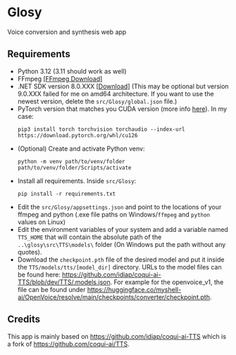 # Glosy
Voice conversion and synthesis web app

## Requirements
- Python 3.12 (3.11 should work as well)
- FFmpeg [[FFmpeg Download]](https://ffmpeg.org/download.html)
- .NET SDK version 8.0.XXX [[Download]](https://dotnet.microsoft.com/en-us/download/dotnet/8.0) (This may be optional but version 9.0.XXX failed for me on amd64 architecture. If you want to use the newest version, delete the `src/Glosy/global.json` file.)
- PyTorch version that matches you CUDA version (more info [here](https://pytorch.org/get-started/locally/)). In my case:
    ```
    pip3 install torch torchvision torchaudio --index-url https://download.pytorch.org/whl/cu126
    ```
- (Optional) Create and activate Python venv:
  ```
  python -m venv path/to/venv/folder
  path/to/venv/folder/Scripts/activate
  ```
- Install all requirements. Inside `src/Glosy`:
  ```
  pip install -r requirements.txt
  ```
- Edit the `src/Glosy/appsettings.json` and point to the locations of your ffmpeg and python (.exe file paths on Windows/`ffmpeg` and `python` values on Linux)
- Edit the environment variables of your system and add a variable named `TTS_HOME` that will contain the absolute path of the `..\glosy\src\TTS\models\` folder (On Windows put the path without any quotes).
- Download the `checkpoint.pth` file of the desired model and put it inside the `TTS/models/tts/[model_dir]` directory. URLs to the model files can be found here: https://github.com/idiap/coqui-ai-TTS/blob/dev/TTS/.models.json. For example for the openvoice_v1, the file can be found under https://huggingface.co/myshell-ai/OpenVoice/resolve/main/checkpoints/converter/checkpoint.pth.

## Credits
This app is mainly based on https://github.com/idiap/coqui-ai-TTS which is a fork of https://github.com/coqui-ai/TTS.
